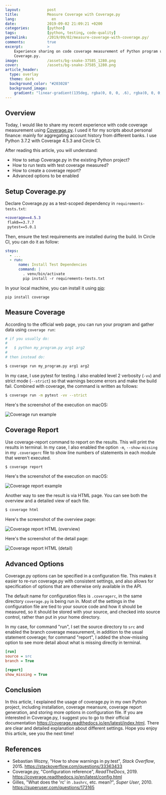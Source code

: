 ```yaml
---
layout:            post
title:             Measure Coverage with Coverage.py
lang:                en
date:              2019-09-02 21:09:21 +0200
categories:        [python]
tags:              [python, testing, code-quality]
permalink:         /2019/09/02/measure-coverage-with-coverage.py/
comments:          true
excerpt:           >
    Experience sharing on code coverage measurement of Python program using
    Coverage.py.
image:             /assets/bg-snake-37585_1280.png
cover:             /assets/bg-snake-37585_1280.png
article_header:
  type: overlay
  theme: dark
  background_color: "#203028"
  background_image:
    gradient: "linear-gradient(135deg, rgba(0, 0, 0, .6), rgba(0, 0, 0, .4))"
---
```


## Overview

Today, I would like to share my recent experience with code coverage measurement
using [Coverage.py](https://coverage.readthedocs.io/en/latest/). I used it for
my scripts about personal finance: mainly for aggregating account history from
different banks. I use Python 3.7.2 with Coverage 4.5.3 and Circle CI.

After reading this article, you will understand:
- How to setup Coverage.py in the existing Python project?
- How to run tests with test coverage measured?
- How to create a coverage report?
- Advanced options to be enabled

## Setup Coverage.py

Declare Coverage.py as a test-scoped dependency in `requirements-tests.txt`:

```diff
+coverage==4.5.3
 flak8==3.7.7
 pytest==5.0.1
```

Then, ensure the test requirements are installed during the build. In Circle CI,
you can do it as follow:

```yml
steps:
  - ...
  - run:
      name: Install Test Dependencies
      command: |
        . venv/bin/activate
        pip install -r requirements-tests.txt
```

In your local machine, you can install it using [pip](https://pypi.org/project/coverage/):

```
pip install coverage
```

## Measure Coverage

According to the official web page, you can run your program and gather data using
`coverage run`:

```bash
# if you usually do:
#
#   $ python my_program.py arg1 arg2
#
# then instead do:

$ coverage run my_program.py arg1 arg2
```

In my case, I use pytest for testing. I also enabled level 2 verbosity (`-vv`)
and strict mode (`--strict`) so that warnings become errors and make the build
fail. Combined with coverage, the command is written as follows:

```bash
$ coverage run -m pytest -vv --strict
```

Here's the screenshot of the execution on macOS:

![Coverage run example](/assets/20190902-coverage-run.png)

## Coverage Report

Use coverage-report command to report on the results. This will print the
results in terminal. In my case, I also enabled the option `-m`, `--show-missing` in my
`.coveragerc` file to show line numbers of statements in each module that
weren't executed.

```bash
$ coverage report
```

Here's the screenshot of the execution on macOS:

![Coverage report example](/assets/20190902-coverage-report-console.png)

Another way to see the result is via HTML page. You can see both the overview
and a detailed view of each file.

```bash
$ coverage html
```

Here's the screenshot of the overview page:

![Coverage report HTML (overview)](/assets/20190902-coverage-html-overview.png)

Here's the screenshot of the detail page:

![Coverage report HTML (detail)](/assets/20190902-coverage-html-detail.png)

## Advanced Options

Coverage.py options can be specified in a configuration file. This makes it
easier to re-run coverage.py with consistent settings, and also allows for
specification of options that are otherwise only available in the API.

The default name for configuration files is `.coveragerc`, in the same
directory `coverage.py` is being run in. Most of the settings in the
configuration file are tied to your source code and how it should be measured,
so it should be stored with your source, and checked into source control,
rather than put in your home directory.

In my case, for command "run", I set the source directory to `src` and enabled
the branch coverage measurement, in addition to the usual statement coverage;
for command "report", I added the show-missing option to see more detail about
what is missing directly in terminal.

```ini
[run]
source = src
branch = True

[report]
show_missing = True
```

## Conclusion

In this article, I explained the usage of coverage.py in my own Python project,
including installation, coverage meansure, coverage report generation, and
storing more options in configuration file. If you are interested in
Coverage.py, I suggest you to go to their official documentation
<https://coverage.readthedocs.io/en/latest/index.html>. There are clear and
detailed explanation about different settings. Hope you enjoy this article, see
you the next time!

## References

- Sebastian Wozny, "How to show warnings in py.test", _Stack Overflow_, 2015.
  <https://stackoverflow.com/questions/33363433>
- Coverage.py, "Configuration reference", _ReadTheDocs_, 2019.
  <https://coverage.readthedocs.io/en/latest/config.html>
- Gilles, "What does the 'rc' in `.bashrc`, etc. mean?", _Super User_, 2010.
  <https://superuser.com/questions/173165>
